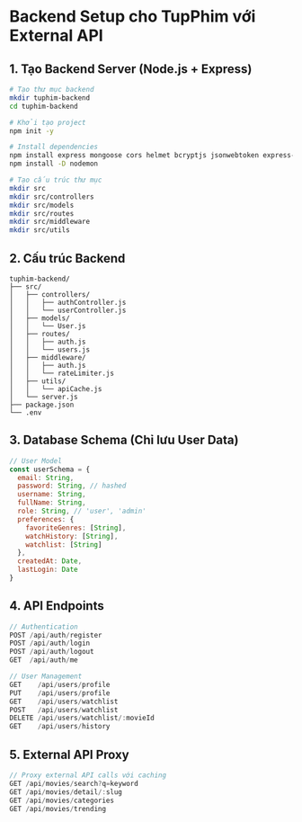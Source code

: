 # Backend Setup cho TupPhim với External API

## 1. Tạo Backend Server (Node.js + Express)

```bash
# Tạo thư mục backend
mkdir tuphim-backend
cd tuphim-backend

# Khởi tạo project
npm init -y

# Install dependencies
npm install express mongoose cors helmet bcryptjs jsonwebtoken express-rate-limit redis
npm install -D nodemon

# Tạo cấu trúc thư mục
mkdir src
mkdir src/controllers
mkdir src/models
mkdir src/routes
mkdir src/middleware
mkdir src/utils
```

## 2. Cấu trúc Backend

```
tuphim-backend/
├── src/
│   ├── controllers/
│   │   ├── authController.js
│   │   └── userController.js
│   ├── models/
│   │   └── User.js
│   ├── routes/
│   │   ├── auth.js
│   │   └── users.js
│   ├── middleware/
│   │   ├── auth.js
│   │   └── rateLimiter.js
│   ├── utils/
│   │   └── apiCache.js
│   └── server.js
├── package.json
└── .env
```

## 3. Database Schema (Chỉ lưu User Data)

```javascript
// User Model
const userSchema = {
  email: String,
  password: String, // hashed
  username: String,
  fullName: String,
  role: String, // 'user', 'admin'
  preferences: {
    favoriteGenres: [String],
    watchHistory: [String],
    watchlist: [String]
  },
  createdAt: Date,
  lastLogin: Date
}
```

## 4. API Endpoints

```javascript
// Authentication
POST /api/auth/register
POST /api/auth/login
POST /api/auth/logout
GET  /api/auth/me

// User Management
GET    /api/users/profile
PUT    /api/users/profile
GET    /api/users/watchlist
POST   /api/users/watchlist
DELETE /api/users/watchlist/:movieId
GET    /api/users/history
```

## 5. External API Proxy

```javascript
// Proxy external API calls với caching
GET /api/movies/search?q=keyword
GET /api/movies/detail/:slug
GET /api/movies/categories
GET /api/movies/trending
```
